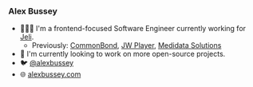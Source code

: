 ### Alex Bussey

- 👨🏼‍💻 I'm a frontend-focused Software Engineer currently working for [Jeli](https://jeli.io).
  - Previously: [CommonBond](https://commonbond.co), [JW Player](https://jwplayer.com), [Medidata Solutions](https://mdsol.com)
- 👐 I'm currently looking to work on more open-source projects.
- 🐦 [@alexbussey](https://twitter.com/alexbussey)
- 🌐 [alexbussey.com](https://alexbussey.com)
